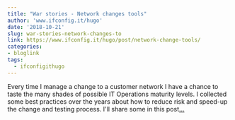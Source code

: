 ```yaml
---
title: "War stories - Network changes tools"
author: 'www.ifconfig.it/hugo'
date: '2018-10-21'
slug: war-stories-network-changes-to
link: https://www.ifconfig.it/hugo/post/network-change-tools/
categories:
- bloglink
tags:
  - ifconfigithugo
---
```


Every time I manage a change to a customer network I have a chance to taste the many shades of possible IT Operations maturity levels. I collected some best practices over the years about how to reduce risk and speed-up the change and testing process. I'll share some in this post[... <i class="fas fa-external-link-alt"></i>](https://www.ifconfig.it/hugo/post/network-change-tools/)

